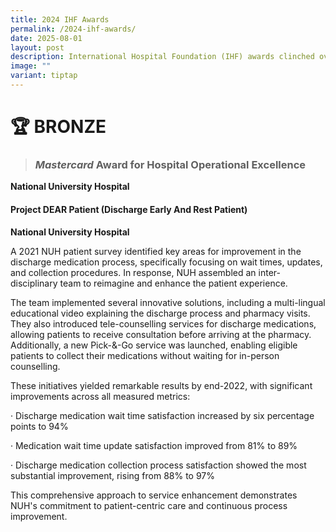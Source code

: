 ```yaml
---
title: 2024 IHF Awards
permalink: /2024-ihf-awards/
date: 2025-08-01
layout: post
description: International Hospital Foundation (IHF) awards clinched over the years.
image: ""
variant: tiptap
---
```

<h1><strong>🏆 BRONZE</strong></h1>
<blockquote>
<h3><em>Mastercard</em> Award for Hospital Operational Excellence</h3>
</blockquote>
<p><strong>National University Hospital</strong>
</p>
<h4>Project DEAR Patient (Discharge Early And Rest Patient)</h4>
<p><strong>National University Hospital</strong>
</p>
<p>A 2021 NUH patient survey identified key areas for improvement in the
discharge medication process, specifically focusing on wait times, updates,
and collection procedures. In response, NUH assembled an inter-disciplinary
team to reimagine and enhance the patient experience.</p>
<p>The team implemented several innovative solutions, including a multi-lingual
educational video explaining the discharge process and pharmacy visits.
They also introduced tele-counselling services for discharge medications,
allowing patients to receive consultation before arriving at the pharmacy.
Additionally, a new Pick-&amp;-Go service was launched, enabling eligible
patients to collect their medications without waiting for in-person counselling.</p>
<p>These initiatives yielded remarkable results by end-2022, with significant
improvements across all measured metrics:</p>
<p>· Discharge medication wait time satisfaction increased by six percentage
points to 94%</p>
<p>· Medication wait time update satisfaction improved from 81% to 89%</p>
<p>· Discharge medication collection process satisfaction showed the most
substantial improvement, rising from 88% to 97%</p>
<p>This comprehensive approach to service enhancement demonstrates NUH's
commitment to patient-centric care and continuous process improvement.</p>